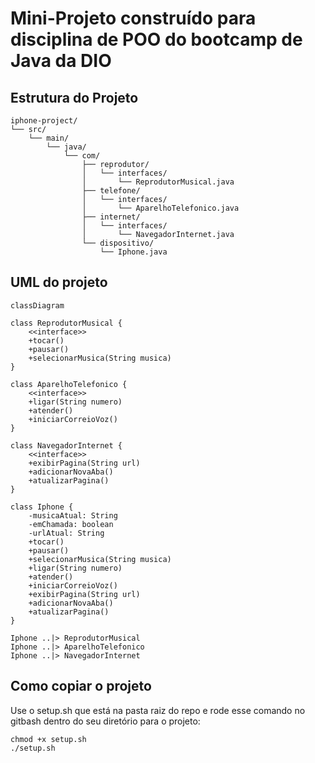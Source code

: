 # Mini-Projeto construído para disciplina de POO do bootcamp de Java da DIO

## Estrutura do Projeto

    iphone-project/
    └── src/
        └── main/
            └── java/
                └── com/
                    ├── reprodutor/
                    │   └── interfaces/
                    │       └── ReprodutorMusical.java
                    ├── telefone/
                    │   └── interfaces/
                    │       └── AparelhoTelefonico.java
                    ├── internet/
                    │   └── interfaces/
                    │       └── NavegadorInternet.java
                    └── dispositivo/
                        └── Iphone.java

## UML do projeto


    classDiagram

    class ReprodutorMusical {
        <<interface>>
        +tocar()
        +pausar()
        +selecionarMusica(String musica)
    }
    
    class AparelhoTelefonico {
        <<interface>>
        +ligar(String numero)
        +atender()
        +iniciarCorreioVoz()
    }
    
    class NavegadorInternet {
        <<interface>>
        +exibirPagina(String url)
        +adicionarNovaAba()
        +atualizarPagina()
    }
    
    class Iphone {
        -musicaAtual: String
        -emChamada: boolean
        -urlAtual: String
        +tocar()
        +pausar()
        +selecionarMusica(String musica)
        +ligar(String numero)
        +atender()
        +iniciarCorreioVoz()
        +exibirPagina(String url)
        +adicionarNovaAba()
        +atualizarPagina()
    }

    Iphone ..|> ReprodutorMusical
    Iphone ..|> AparelhoTelefonico
    Iphone ..|> NavegadorInternet


## Como copiar o projeto

Use o setup.sh que está na pasta raiz do repo e rode esse comando no gitbash dentro do seu diretório para o projeto:

```
chmod +x setup.sh
./setup.sh
```